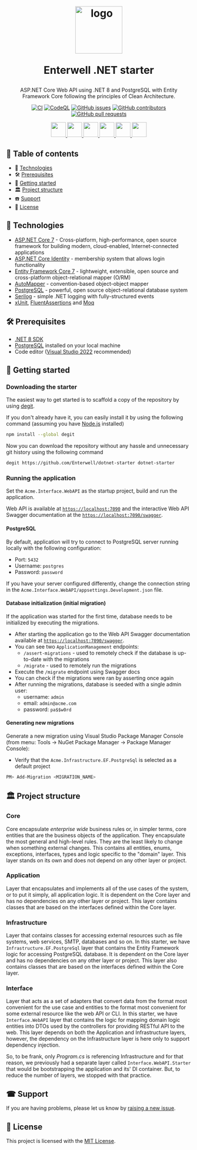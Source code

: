 <h1 align="center">
  <a style="display: inline-block;" href="https://enterwell.net" target="_blank">
    <picture>
      <source media="(prefers-color-scheme: dark)" srcset="http://dev.enterwell.space/EW_logo_white.svg">
      <img width="128" height="128" alt="logo" src="http://dev.enterwell.space/EW_logo_black.svg">
    </picture>
  </a>
  <p>Enterwell .NET starter</p>
</h1>

<div align="center">
  <p>ASP.NET Core Web API using .NET 8 and PostgreSQL with Entity Framework Core following the principles of Clean Architecture.</p>
  <div>

  [![CI](https://github.com/Enterwell/dotnet-starter/actions/workflows/CI.yml/badge.svg)](https://github.com/Enterwell/dotnet-starter/actions/workflows/CI.yml)
  [![CodeQL](https://github.com/Enterwell/dotnet-starter/actions/workflows/codeql-anaysis.yml/badge.svg)](https://github.com/Enterwell/dotnet-starter/actions/workflows/codeql-anaysis.yml)
  [![GitHub issues](https://img.shields.io/github/issues/Enterwell/dotnet-starter?color=0088ff)](https://github.com/Enterwell/dotnet-starter/issues)
  [![GitHub contributors](https://img.shields.io/github/contributors/Enterwell/dotnet-starter)](https://github.com/Enterwell/dotnet-starter/graphs/contributors)
  [![GitHub pull requests](https://img.shields.io/github/issues-pr/Enterwell/dotnet-starter?color=0088ff)](https://github.com/Enterwell/dotnet-starter/pulls)

  </div>
  <div>
    <a href="https://dotnet.microsoft.com" target="_blank">
      <img src="https://cdn.jsdelivr.net/gh/devicons/devicon/icons/dotnetcore/dotnetcore-original.svg" width="40" />
    </a>
    <a href="https://learn.microsoft.com/en-us/dotnet/csharp/" target="_blank">
      <img src="https://cdn.jsdelivr.net/gh/devicons/devicon/icons/csharp/csharp-original.svg" width="40" />
    </a>
    <a href="https://www.postgresql.org/" target="_blank">
      <img src="https://cdn.jsdelivr.net/gh/devicons/devicon/icons/postgresql/postgresql-plain.svg" width="40" />
    </a>
    <a href="https://xunit.net/" target="_blank">
      <img src="https://avatars.githubusercontent.com/u/2092016" width="40" />
    </a>
    <a href="https://automapper.org/" target="_blank">
      <img src="https://avatars.githubusercontent.com/u/890883" width="40" />
    </a>
    <a href="https://github.com/moq/moq" target="_blank">
      <img src="https://avatars.githubusercontent.com/u/1434934" width="40" />
    </a>
  </div>
</div>

## 📖 Table of contents
+ 🚀 [Technologies](#-technologies)
+ 🛠️ [Prerequisites](#-prerequisites)
+ 🔰 [Getting started](#-getting-started)
+ 🏛️ [Project structure](#-project-structure)
+ ☎️ [Support](#-support)
+ 🪪 [License](#-license)

## 🚀 Technologies
+ [ASP.NET Core 7](https://learn.microsoft.com/en-us/aspnet/core/introduction-to-aspnet-core?view=aspnetcore-7.0) - Cross-platform, high-performance, open source framework for building modern, cloud-enabled, Internet-connected applications
+ [ASP.NET Core Identity](https://learn.microsoft.com/en-us/aspnet/core/security/authentication/identity?view=aspnetcore-7.0&tabs=visual-studio) - membership system that allows login functionality
+ [Entity Framework Core 7](https://learn.microsoft.com/en-us/ef/core/) - lightweight, extensible, open source and cross-platform object-relational mapper (O/RM)
+ [AutoMapper](https://automapper.org/) - convention-based object-object mapper
+ [PostgreSQL](https://www.postgresql.org/) - powerful, open source object-relational database system
+ [Serilog](https://serilog.net/) - simple .NET logging with fully-structured events
+ [xUnit](https://xunit.net/), [FluentAssertions](https://fluentassertions.com/) and [Moq](https://github.com/moq)

## 🛠 Prerequisites
+ [.NET 8 SDK](https://dotnet.microsoft.com/en-us/download/dotnet/7.0)
+ [PostgreSQL](https://www.postgresql.org/) installed on your local machine
+ Code editor ([Visual Studio 2022](https://visualstudio.microsoft.com/vs/) recommended)

## 🔰 Getting started

### Downloading the starter
The easiest way to get started is to scaffold a copy of the repository by using [degit](https://github.com/Rich-Harris/degit).

If you don't already have it, you can easily install it by using the following command (assuming you have [Node.js](https://nodejs.org/en) installed)

```bash
npm install --global degit
```

Now you can download the repository without any hassle and unnecessary git history using the following command

```bash
degit https://github.com/Enterwell/dotnet-starter dotnet-starter
```

### Running the application
Set the `Acme.Interface.WebAPI` as the startup project, build and run the application.

Web API is available at [`https://localhost:7090`](https://localhost:7090) and the interactive Web API Swagger documentation at the [`https://localhost:7090/swagger`](https://localhost:7090/swagger).

#### PostgreSQL

By default, application will try to connect to PostgreSQL server running locally with the following configuration:
+ Port: `5432`
+ Username: `postgres`
+ Password: `password`

If you have your server configured differently, change the connection string in the `Acme.Interface.WebAPI/appsettings.Development.json` file.

#### Database initialization (initial migration)

If the application was started for the first time, database needs to be initialized by executing the migrations.

+ After starting the application go to the Web API Swagger documentation available at [`https://localhost:7090/swagger`](https://localhost:7090/swagger).
+ You can see two `ApplicationManagement` endpoints:
  + `/assert-migrations` - used to remotely check if the database is up-to-date with the migrations
  + `/migrate` - used to remotely run the migrations
+ Execute the `/migrate` endpoint using Swagger docs
+ You can check if the migrations were ran by asserting once again
+ After running the migrations, database is seeded with a single admin user:
  + username: `admin`
  + email: `admin@acme.com`
  + password: `pa$$w0rd`

#### Generating new migrations

Generate a new migration using Visual Studio Package Manager Console (from menu: Tools -> NuGet Package Manager -> Package Manager Console):

+ Verify that the `Acme.Infrastructure.EF.PostgreSql` is selected as a default project

```powershell
PM> Add-Migration <MIGRATION_NAME>
```

## 🏛 Project structure

### Core
Core encapsulate *enterprise wide* business rules or, in simpler terms, core entities that are the business objects of the application. They encapsulate the most general and high-level rules. They are the least likely to change when something external changes.
This contains all entities, enums, exceptions, interfaces, types and logic specific to the "domain" layer. This layer stands on its own and does not depend on any other layer or project.

### Application
Layer that encapsulates and implements all of the use cases of the system, or to put it simply, all application logic. It is dependent on the Core layer and has no dependencies on any other layer or project. This layer contains classes that are based on the interfaces defined within the Core layer.

### Infrastructure
Layer that contains classes for accessing external resources such as file systems, web services, SMTP, databases and so on. In this starter, we have `Infrastructure.EF.PostgreSql` layer that contains the Entity Framework logic for accessing PostgreSQL database. It is dependent on the Core layer and has no dependencies on any other layer or project. This layer also contains classes that are based on the interfaces defined within the Core layer.

### Interface
Layer that acts as a set of adapters that convert data from the format most convenient for the use case and entities to the format most convenient for some external resource like the web API or CLI. In this starter, we have `Interface.WebAPI` layer that contains the logic for mapping domain logic entities into DTOs used by the controllers for providing RESTful API to the web. This layer depends on both the Application and Infrastructure layers, however, the dependency on the Infrastructure layer is here only to support dependency injection.

So, to be frank, only *Program.cs* is referencing Infrastructure and for that reason, we previously had a separate layer called `Interface.WebAPI.Starter` that would be bootstrapping the application and its' DI container. But, to reduce the number of layers, we stopped with that practice.

## ☎ Support
If you are having problems, please let us know by [raising a new issue](https://github.com/Enterwell/dotnet-starter/issues/new).

## 🪪 License
This project is licensed with the [MIT License](LICENSE).